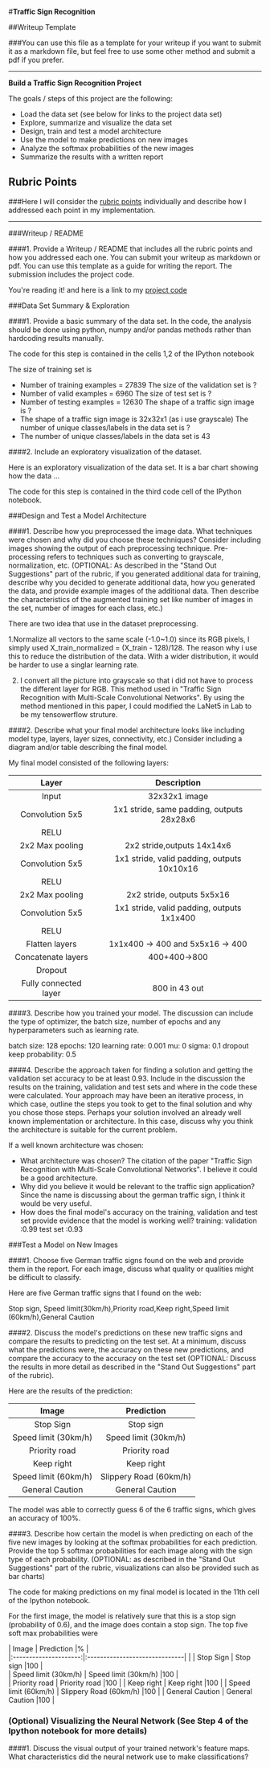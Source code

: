 #**Traffic Sign Recognition** 

##Writeup Template

###You can use this file as a template for your writeup if you want to submit it as a markdown file, but feel free to use some other method and submit a pdf if you prefer.

---

**Build a Traffic Sign Recognition Project**
 
The goals / steps of this project are the following:
* Load the data set (see below for links to the project data set)
* Explore, summarize and visualize the data set
* Design, train and test a model architecture
* Use the model to make predictions on new images
* Analyze the softmax probabilities of the new images
* Summarize the results with a written report


[//]: # (Image References)

[image1]: ./examples/visualization.jpg "Visualization"
[image2]: ./examples/grayscale.jpg "Grayscaling"
[image3]: ./examples/random_noise.jpg "Random Noise"
[image4]: ./examples/placeholder.png "Traffic Sign 1"
[image5]: ./examples/placeholder.png "Traffic Sign 2"
[image6]: ./examples/placeholder.png "Traffic Sign 3"
[image7]: ./examples/placeholder.png "Traffic Sign 4"
[image8]: ./examples/placeholder.png "Traffic Sign 5"

## Rubric Points
###Here I will consider the [rubric points](https://review.udacity.com/#!/rubrics/481/view) individually and describe how I addressed each point in my implementation.  

---
###Writeup / README

####1. Provide a Writeup / README that includes all the rubric points and how you addressed each one. You can submit your writeup as markdown or pdf. You can use this template as a guide for writing the report. The submission includes the project code.

You're reading it! and here is a link to my [project code](https://github.com/udacity/CarND-Traffic-Sign-Classifier-Project/blob/master/Traffic_Sign_Classifier.ipynb)

###Data Set Summary & Exploration

####1. Provide a basic summary of the data set. In the code, the analysis should be done using python, numpy and/or pandas methods rather than hardcoding results manually.

The code for this step is contained in the cells 1,2 of the IPython notebook 

The size of training set is 
* Number of training examples = 27839
The size of the validation set is ?
* Number of valid examples = 6960
The size of test set is ?
* Number of testing examples = 12630
The shape of a traffic sign image is ?
* The shape of a traffic sign image is 32x32x1 (as i use grayscale)
The number of unique classes/labels in the data set is ?
* The number of unique classes/labels in the data set is 43

####2. Include an exploratory visualization of the dataset.

Here is an exploratory visualization of the data set. It is a bar chart showing how the data ...

The code for this step is contained in the third code cell of the IPython notebook.

###Design and Test a Model Architecture

####1. Describe how you preprocessed the image data. What techniques were chosen and why did you choose these techniques? Consider including images showing the output of each preprocessing technique. Pre-processing refers to techniques such as converting to grayscale, normalization, etc. (OPTIONAL: As described in the "Stand Out Suggestions" part of the rubric, if you generated additional data for training, describe why you decided to generate additional data, how you generated the data, and provide example images of the additional data. Then describe the characteristics of the augmented training set like number of images in the set, number of images for each class, etc.)

There are two idea that use in the dataset preprocessing.

1.Normalize all vectors to the same scale (-1.0~1.0) since its RGB pixels, I simply used X_train_normalized = (X_train - 128)/128. The reason why i use this to reduce the distribution of the data. With a wider distribution, it would be harder to use a singlar learning rate.

2. I convert all the picture into grayscale so that i did not have to process the different layer for RGB. This method used in "Traffic Sign Recognition with Multi-Scale Convolutional Networks". By using the method mentioned in this paper, I could modified the LaNet5 in Lab to be my tensowerflow struture. 









####2. Describe what your final model architecture looks like including model type, layers, layer sizes, connectivity, etc.) Consider including a diagram and/or table describing the final model.

My final model consisted of the following layers:

| Layer         		|     Description								| 
|:---------------------:|:---------------------------------------------:| 
| Input					| 32x32x1 image   								| 
| Convolution 5x5     	| 1x1 stride, same padding, outputs 28x28x6 	|
| RELU					|												|
| 2x2 Max pooling		| 2x2 stride,outputs 14x14x6					|
| Convolution 5x5		| 1x1 stride, valid padding, outputs 10x10x16 	|
| RELU					|												|
| 2x2 Max pooling		| 2x2 stride, outputs 5x5x16					|
| Convolution 5x5		| 1x1 stride, valid padding, outputs 1x1x400 	|
| RELU					|												|
| Flatten layers		| 1x1x400 -> 400 and 5x5x16 -> 400 				|
| Concatenate  layers	| 400+400->800  								|
| Dropout				|												|
|Fully connected layer 	|800 in 43 out  								|
 


####3. Describe how you trained your model. The discussion can include the type of optimizer, the batch size, number of epochs and any hyperparameters such as learning rate.

batch size: 128
epochs: 120
learning rate: 0.001
mu: 0
sigma: 0.1
dropout keep probability: 0.5

####4. Describe the approach taken for finding a solution and getting the validation set accuracy to be at least 0.93. Include in the discussion the results on the training, validation and test sets and where in the code these were calculated. Your approach may have been an iterative process, in which case, outline the steps you took to get to the final solution and why you chose those steps. Perhaps your solution involved an already well known implementation or architecture. In this case, discuss why you think the architecture is suitable for the current problem.


If a well known architecture was chosen:
* What architecture was chosen?
The citation of the paper "Traffic Sign Recognition with Multi-Scale Convolutional Networks". I believe it could be a good architecture.
* Why did you believe it would be relevant to the traffic sign application?
Since the name is discussing about the german traffic sign, I think it would be very useful.
* How does the final model's accuracy on the training, validation and test set provide evidence that the model is working well?
training:
validation :0.99
test set :0.93

 

###Test a Model on New Images

####1. Choose five German traffic signs found on the web and provide them in the report. For each image, discuss what quality or qualities might be difficult to classify.

Here are five German traffic signs that I found on the web:


Stop sign, Speed limit(30km/h),Priority road,Keep right,Speed limit (60km/h),General Caution

####2. Discuss the model's predictions on these new traffic signs and compare the results to predicting on the test set. At a minimum, discuss what the predictions were, the accuracy on these new predictions, and compare the accuracy to the accuracy on the test set (OPTIONAL: Discuss the results in more detail as described in the "Stand Out Suggestions" part of the rubric).

Here are the results of the prediction:

| Image			        |     Prediction	        					| 
|:---------------------:|:---------------------------------------------:| 
| Stop Sign      		| Stop sign   									| 
| Speed limit (30km/h)	| Speed limit (30km/h)							|
| Priority road			| Priority road									|
| Keep right			| Keep right					 				|
| Speed limit (60km/h)	| Slippery Road (60km/h)						|
| General Caution		| General Caution								|


The model was able to correctly guess 6 of the 6 traffic signs, which gives an accuracy of 100%. 

####3. Describe how certain the model is when predicting on each of the five new images by looking at the softmax probabilities for each prediction. Provide the top 5 softmax probabilities for each image along with the sign type of each probability. (OPTIONAL: as described in the "Stand Out Suggestions" part of the rubric, visualizations can also be provided such as bar charts)

The code for making predictions on my final model is located in the 11th cell of the Ipython notebook.

For the first image, the model is relatively sure that this is a stop sign (probability of 0.6), and the image does contain a stop sign. The top five soft max probabilities were


| Image			        |     Prediction	        	|%		|  
|:---------------------:|:------------------------------| 		| 
| Stop Sign      		| Stop sign   					|100	|  
| Speed limit (30km/h)	| Speed limit (30km/h)			|100	|  
| Priority road			| Priority road					|100	| 
| Keep right			| Keep right					|100	| 
| Speed limit (60km/h)	| Slippery Road (60km/h)		|100	| 
| General Caution		| General Caution				|100	| 





### (Optional) Visualizing the Neural Network (See Step 4 of the Ipython notebook for more details)
####1. Discuss the visual output of your trained network's feature maps. What characteristics did the neural network use to make classifications?



